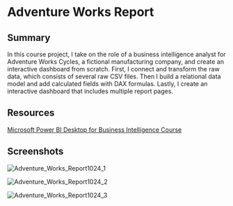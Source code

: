 # Adventure Works Report

## Summary

In this course project, I take on the role of a business intelligence analyst for Adventure Works Cycles, a fictional manufacturing company, and create an interactive dashboard from scratch. First, I connect and transform the raw data, which consists of several raw CSV files. Then I build a relational data model and add calculated fields with DAX formulas. Lastly, I create an interactive dashboard that includes multiple report pages.

## Resources

[Microsoft Power BI Desktop for Business Intelligence Course](https://www.udemy.com/course/microsoft-power-bi-up-running-with-power-bi-desktop/)

## Screenshots

![Adventure_Works_Report1024_1](https://user-images.githubusercontent.com/53877625/201207779-7ce85731-78a6-4154-a623-c5426c392e9a.jpg)

![Adventure_Works_Report1024_2](https://user-images.githubusercontent.com/53877625/201207812-0fbf81cc-829a-47c7-9caf-75485ea39110.jpg)

![Adventure_Works_Report1024_3](https://user-images.githubusercontent.com/53877625/201207830-222b98c6-cf38-4855-a1e5-3a758a8e675c.jpg)
